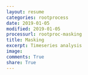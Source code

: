 ```yaml
---
layout: resume
categories: rootprocess
date: 2019-01-05
modified: 2019-01-05
processurl: rootproc-masking
title: Masking
excerpt: Timeseries analysis
image: 
comments: True
share: True
---
```

